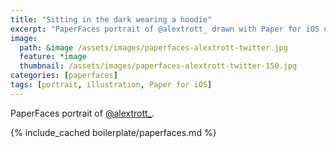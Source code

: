 ```yaml
---
title: "Sitting in the dark wearing a hoodie"
excerpt: "PaperFaces portrait of @alextrott_ drawn with Paper for iOS on an iPad."
image: 
  path: &image /assets/images/paperfaces-alextrott-twitter.jpg 
  feature: *image
  thumbnail: /assets/images/paperfaces-alextrott-twitter-150.jpg
categories: [paperfaces]
tags: [portrait, illustration, Paper for iOS]
---
```


PaperFaces portrait of [@alextrott_](https://twitter.com/alextrott_).

{% include_cached boilerplate/paperfaces.md %}
